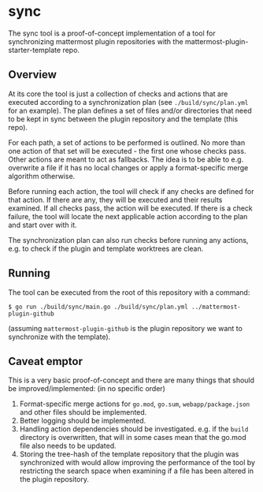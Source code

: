 sync
====

The sync tool is a proof-of-concept implementation of a tool for synchronizing mattermost plugin
repositories with the mattermost-plugin-starter-template repo.

Overview
--------

At its core the tool is just a collection of checks and actions that are executed according to a
synchronization plan (see `./build/sync/plan.yml` for an example). The plan defines a set of files
and/or directories that need to be kept in sync between the plugin repository and the template (this
repo).

For each path, a set of actions to be performed is outlined. No more than one action of that set
will be executed - the first one whose checks pass. Other actions are meant to act as fallbacks.
The idea is to be able to e.g. overwrite a file if it has no local changes or apply a format-specific
merge algorithm otherwise.

Before running each action, the tool will check if any checks are defined for that action. If there
are any, they will be executed and their results examined. If all checks pass, the action will be executed.
If there is a check failure, the tool will locate the next applicable action according to the plan and
start over with it.

The synchronization plan can also run checks before running any actions, e.g. to check if the plugin and
template worktrees are clean.

Running
-------

The tool can be executed from the root of this repository with a command:
```
$ go run ./build/sync/main.go ./build/sync/plan.yml ../mattermost-plugin-github
```

(assuming `mattermost-plugin-github` is the plugin repository we want to synchronize with the template).

Caveat emptor
-------------

This is a very basic proof-of-concept and there are many things that should be improved/implemented:
(in no specific order)

   1. Format-specific merge actions for `go.mod`, `go.sum`, `webapp/package.json` and other files should
       be implemented.
   2. Better logging should be implemented.
   3. Handling action dependencies should be investigated.
      e.g. if the `build` directory is overwritten, that will in some cases mean that the go.mod file also needs
      to be updated.
   4. Storing the tree-hash of the template repository that the plugin was synchronized with would allow
      improving the performance of the tool by restricting the search space when examining if a file
      has been altered in the plugin repository.
